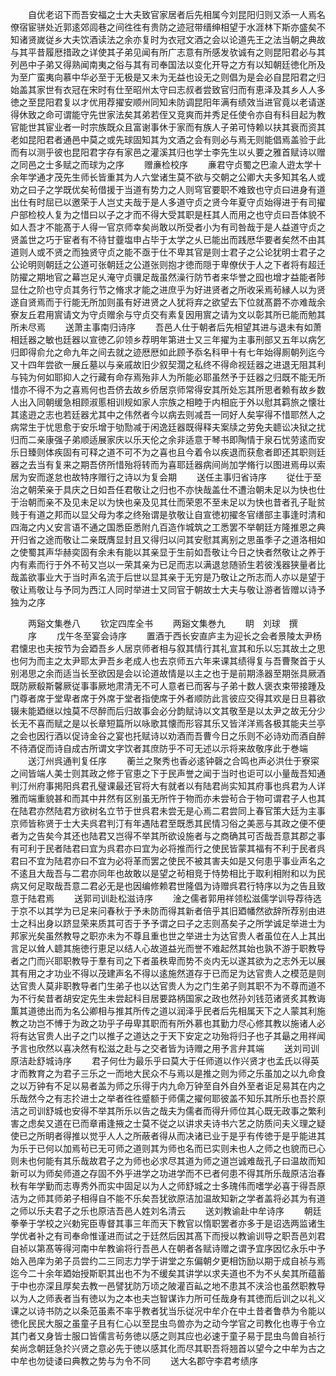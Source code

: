 <!-- { "loadSidebar": true } -->
　　自优老诏下而吾安福之士大夫致官家居者后先相属今刘昆阳归则又添一人焉名僚宿宦骈处近郭逺郊闾巷之间徃徃有贵防之迹冠带缙绅相望于水涯林下斯亦盛矣不知诸贤嵗従乡大夫饮酒读法之余亦复时为衣冠文酒之会以论道先王之法当朝之典故与其平昔履厯措政之详使其子弟见闻有所广志意有所感发欤诚有之则昆阳君必与其列邑中子弟又得熟闻南夷之俗与其有司奉国法以变化开导之方有以知朝廷徳化所及为至广蛮夷向慕中华必至于无极是又未为无益也设无之则倡为是会必自昆阳君之归始盖其家世有衣冠在宋时有仕至昭州太守曰志叔者尝致官归而有恵泽及其乡人人多徳之至昆阳君复以才优用荐擢安顺州同知未防调昆阳年满有绩效当进官竟以老请遂得休致之命可谓能守先世家法矣其弟若侄又竞爽而并秀足任使令亦自有科目起为教官能世其宦业者一时宗族既众且富谢事休于家而有族人子弟可恃赖以扶其衰而资其老如昆阳君者通邑中莫之或先球固知其为文酒之会有则必与焉无则能倡焉盖验于此而有以测乎彼也昆阳君字存有家邑之灌溪其归也学士李先生以乆要之雅首赋诗以赠之同邑之士多赋之而球为之序
　　赠亷检校序
　　亷君守贞蜀之巴渝人逰太学十余年学通才茂先生师长皆重其为人六堂诸生莫不欲与交朝之公卿大夫多知其名人或劝之曰子之学既优矣茍借援于当道有势力之人则穹官要职不难致也守贞曰进身有道出仕有时屈已以邀荣于人岂丈夫哉于是人多道守贞之贤今年夏守贞始得进于有司擢户部检校人复为之惜曰以子之才而不得大受其职是枉其人而用之也守贞曰吾体貌不如人吾才不能髙于人得一官京师幸矣尚敢以所受者小为有司咎哉于是人益道守贞之贤盖世之巧于宦者有不待甘虀塩申占毕于太学之乆已能出而践厯华要者矣然不由其道则人或不贤之而独贤守贞之能不亟于仕不卑其官是则士君子之公论犹明士君子之公论明则朝廷之公道可张朝廷之公道张则抱才徳而隠于卑僚伏于人之下者将有超迁防擢之期地官之幕岂足乆淹守贞骥足哉虽然澡行防节者来华誉之囮也增才益能者陟显仕之阶也守贞其务行节之脩求才能之进庶乎为好进贤者之所收采焉茍縁人以为贤遂自贤焉而于行能无所加则虽有好进贤之人犹将弃之欲望去下位就髙爵不亦难哉余寮友丘君用賔请文为守贞赠余与守贞交有素复因用賔之请为文以彰其所已能而勉其所未尽焉
　　送萧主事南归诗序
　　吾邑人仕于朝者后先相望其进与退未有如萧相廷器之敏也廷器以宣徳乙卯领乡荐明年第进士又三年擢为主事刑部又五年以病乞归即得俞允之命九年之间去就之迹厯厯如此顾予忝名科甲十有七年始得厠朝列迄今又十四年尝欲一展丘墓以与亲戚故旧少叙契濶之私终不得命视廷器之进退无阻其利与钝为何如耶抑人之行藏有命存焉殆非人为所能必耶虽然予于廷器之归既不能无所惜亦不得不为之喜焉何也吾侪去故乡侨居京师常得安其所处忘其所思者赖有故乡数人出入同朝缓急相顾淑慝相训规如家人宗族之相睦于内相庇于外以慰其羁旅之懐壮其逺逰之志也若廷器尤其中之伟然者今以病去则减吾一同好人矣寜得不惜耶然人之病常生于忧思愈于安乐增于劬勚减于闲逸廷器既得释夫案牍之劳免夫聼讼决狱之扰归而二亲康强子弟顺适展家庆以乐天伦之余非适意于琴书即陶情于泉石忧劳逺而安乐日臻则体疾固有可释之道不可不为之喜也且今着令以疾退而获愈者即还其职则廷器之去当有复来之期吾侪所惜殆将转而为喜耶廷器病间尚加学脩行以图进焉毋以索居为安而遂怠也故特序赠行之诗以为复会期
　　送任主事归省诗序
　　従仕于至治之朝荣亲于具庆之日如吾任君敬让之归也不亦快哉盖仕不遭治朝未足以为快也仕于治朝而亲不及见未足以为快也亲及见其仕而荣恩不至未足以为快也昔者孔子耻贫贱于有道之邦而以显父母为孝之终殆谓是欤敬让自宣徳初擢冬官缮部主事逢时清和四海之内乂安言语不通之国悉臣悉附凢百造作城筑之工悉罢不举朝廷方隆推恩之典开归省之途而敬让二亲既膺显封且又得归以问其安慰其离别之思虽季子之道洛相如之使蜀其声华赫奕固有余未有能以其亲显于生前如吾敬让今日之快者然敬让之养于内有素而行于外不茍又岂以一荣其亲为已足而志以满退怠随骄生若彼浅器狭量者比哉盖欲事业大于当时声名流于后世以显其亲于无穷是乃敬让之所志而人亦以是望于敬让焉敬让与予同为西江人同时举进士又同官于朝故士大夫与敬让游者皆赠以诗予独为之序











　　两谿文集巻八
　　钦定四库全书
　　两谿文集巻九
　　眀　刘球　撰
　　序
　　戊午冬至宴会诗序
　　置酒于西长安直庐主为迎长之会者景陵太尹杨君懐忠也夫按节为会廼吾乡人居京师者相与叙其情行其礼宣其和乐以忘其故土之思也何为而主之太尹耶太尹吾乡老成人也去京师五六年来课其绩得复与吾曹聚首于乆别渇思之余而适当长至欲因是会以论道故情是以主之也于是前期涤器至期张具厥酒既防厥殽斯馨厥従事事厥地肃清无不可人意者已而客与子弟十数人褒衣束带接踵及门尊者席于堂卑者席于外席于堂者指使席于外者顺防此言彼应交得其欢是日旦暮欲辍未能廼继以烛莫不尽醉而后归故事会必分韵赋诗以文其敬至是以太尹之故无分少长无不喜而赋之是以长章短篇所以咏歌其懐而形容其乐又皆洋洋焉各极其能夫兰亭之会也因行酒以促诗金谷之宴也托赋诗以劝酒而吾曹今日之乐则不必诗劝而酒自醉不待酒促而诗自成古所谓文字饮者其庶防乎不可无述以示将来故敬序此于巻端
　　送汀州呉通判复任序
　　蘅兰之聚秀也香必逺钟磬之合鸣也声必洪仕于寮寀之间皆端人美士则其政之修于官恵之下于民声誉之闻于当时也讵可以小量哉吾知通判汀州府事掲阳呉君孔璧课最还官将大有就者以有陆君尚实知其府事也呉君为人详雅而端重貌甚和而其中井然有区别虽无所忤于物而亦未尝茍合于物可谓君子人也其在陆君亦然陆君方欲树名立节于世呉君未尝无是心焉二君尝同上春官策大廷为主事京师皆称贤于士大夫呉君判汀有年遇陆君至既悉其民情习俗之美恶与其政之便不便者为之告矣今其还也陆君又岂得不举其所欲设施者与之商确其可否哉吾意其郡之事有可利于民者陆君曰宜为呉君亦曰宜为必将推而行之使民皆蒙其福有不利于民者呉君曰不宜为陆君亦曰不宜为必将革而罢之使民不被其害夫如是又何患乎事业声名之不逺且大哉吾与二君亦同年也故敢以是望之茍相竞于恃势相比于取利相附和以为民病又何足取哉吾意二君必无是也因编修赖君世隆倡为诗赠呉君行特序以为之告且致意于陆君焉
　　送郭司训赴松滋诗序
　　淦之儒者郭用祥领松滋儒学训导荐待选于京不以其学为已足来问春秋于予未防而得其新者倍乎其旧廼幡然欲辞所荐别由进士之科出身以跻显荣来质其可否于予予谓之曰子之志则髙矣子之所学诚足举进士为邦家光矣虽然教导之职亦未为不尊且重也世之举进士为达官贵人者虽位在人上其出言足以耸人聼其施徳行恵足以结人心故道益光而誉不难起然其始也孰不游于职教导者之门而兴耶职教导于羣有司之下者虽秩卑而势不炎内无以遂其欲为之志外无以展其有用之才功业不得以茂建声名不得以逺施然道存于已而足为达官贵人之模范是则达官贵人莫非职教导者门生弟子也以达官贵人为之门生弟子则其职不为不尊而道不为不行矣昔者胡安定先生未尝起科目居要路柄国家之政也然孙刘钱范诸贤炙其教诲薫其道徳出而为名公卿相与推其所传之道以润泽乎民者后先相属天下之人蒙其利施教之功岂不愽于为政之功乎子毋卑其职而有所外慕也其勤力尽心修其教以施诸人必将有达官贵人出子之门以推子之道达之于天下安定之功殆将归子也子其朂之用祥闻予言也欣然以喜决然有松滋之赴与之交者皆为诗赠之用予言弁其端
　　送刘司训原洁赴舒城诗序
　　君子何仕为最乐乎曰莫大于任师道以作兴贤才也孟氏以得英才而教育之为君子三乐之一而地大民众不与焉以是推之则为师之乐虽加之以九命食之以万钟有不足以易者盖为师之乐得于内九命万钟至自外自外至者讵足易其在内之乐哉然今之有志扵进士之举者徃徃蹙额于师儒之擢何耶彼盖不知乐其所乐也吾扵原洁之司训舒城也安得不举其所乐以告之哉夫为儒者而得升师位其心既无政事之繁利害之虑矣又道在已而章甫逢掖之士莫不従之以讲求夫诗书六艺之防质问夫义理之疑使已之所眀者得推以觉乎人人之所蔽者得从而决诸已业于是乎有传徳于是乎能进其为乐于已何以加焉茍已无可师之道则其为师也名而已实则未也人之师之也貌而已心则未也何能有其乐哉故君子之为师也必求尽其道为师之道岂诚难哉孔子曰温故而知新可以为师矣师道之存固不外乎进学之功进学而不已者何患不得其所乐哉原洁治春秋有年学勤而志専秀外而实中固足以为人之师舒城之士多瑰伟而嗜学必喜于得吾原洁为之师其师弟子相得自不能不乐矣吾犹欲原洁加温故知新之学者盖将必其为有道之师以乐夫君子之乐也原洁吾邑人姓刘名清云
　　送刘教谕赴中牟诗序
　　朝廷拳拳于学校之兴勅宪臣専督其事三年而天下教官以惰职罢者亦多于是诏选两监诸生学优者补之有司奉命惟谨进而试之于廷然后因其髙下而授以教谕训导之职吾邑刘君自祯以第髙等得河南中牟教谕将行吾邑人在朝者各赋诗赠之谓予宜序因忆永乐中予始入邑庠为弟子员尝约二三同志力学于讲堂之东偏朝夕更相饬励以期于成自祯与焉迄今二十余年廼始授斯职其出也不为不缓矣其讲学以求夫道也不为不乆矣其所蕴蓄于中也亦深且厚矣去教一邑譬犹防万顷之陂灌百畆之地不患其不浃洽也虽然职教导以为人之师表者当有徳以为之本也夫岂智谋诈力所可任哉身有其徳而后训之以礼义课之以诗书防之以条范虽素不率乎教者犹当乐従况中牟介在中土昔者鲁恭为令能以徳化民民大服之虽童子且有仁心以至昆虫鸟兽亦为之动今学官之司教化也専于令立其门者又身皆士服口皆儒言茍务徳以感之则其应也必速于童子易于昆虫鸟兽自祯行矣尚念朝廷急扵兴贤之意必先于徳以感其化而尽其职吾将翘首以望今之中牟为古之中牟也勿徒诿曰典教之势与为令不同
　　送大名郡守李君考绩序
